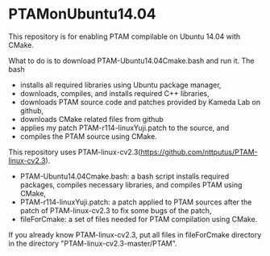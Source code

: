 PTAMonUbuntu14.04
=================

This repository is for enabling PTAM compilable on Ubuntu 14.04 with CMake.

What to do is to download PTAM-Ubuntu14.04Cmake.bash and run it. The bash
- installs all required libraries using Ubuntu package manager,
- downloads, compiles, and installs required C++ libraries,
- downloads PTAM source code and patches provided by Kameda Lab on github,
- downloads CMake related files from github
- applies my patch PTAM-r114-linuxYuji.patch to the source, and
- compiles the PTAM source using CMake.

This repository uses PTAM-linux-cv2.3(https://github.com/nttputus/PTAM-linux-cv2.3).
- PTAM-Ubuntu14.04Cmake.bash: a bash script installs required packages, compiles necessary libraries, and compiles PTAM using CMake,
- PTAM-r114-linuxYuji.patch: a patch applied to PTAM sources after the patch of PTAM-linux-cv2.3 to fix some bugs of the patch,
- fileForCmake: a set of files needed for PTAM compilation using CMake.

If you already know PTAM-linux-cv2.3, put all files in fileForCmake directory in the directory "PTAM-linux-cv2.3-master/PTAM".